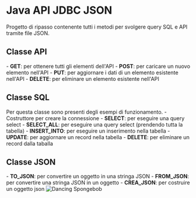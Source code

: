 # Java API JDBC JSON
 Progetto di ripasso contenente tutti i metodi per svolgere query SQL e API tramite file JSON.
 <h2>Classe API</h2>
 - <strong>GET</strong>: per ottenere tutti gli elementi dell'API
 - <strong>POST</strong>: per caricare un nuovo elemento nell'API
 - <strong>PUT</strong>: per aggiornare i dati di un elemento esistente nell'API
 - <strong>DELETE</strong>: per eliminare un elemento esistente nell'API
<h2>Classe SQL</h2>
Per questa classe sono presenti degli esempi di funzionamento.
 - Costruttore per creare la connessione
 - <strong>SELECT</strong>: per eseguire una query select
 - <strong>SELECT_ALL</strong>: per eseguire una query select (prendendo tutta la tabella)
 - <strong>INSERT_INTO</strong>: per eseguire un inserimento nella tabella
 - <strong>UPDATE</strong>: per aggiornare un record nella tabella
 - <strong>DELETE</strong>: per eliminare un record dalla taballa
<h2>Classe JSON</h2>
 - <strong>TO_JSON</strong>: per convertire un oggetto in una stringa JSON
 - <strong>FROM_JSON</strong>: per convertire una stringa JSON in un oggetto
 - <strong>CREA_JSON</strong>: per costruire un oggetto json

<img src="https://i.pinimg.com/originals/c4/d9/ee/c4d9ee3a9dde61ae15c03ff4984667b4.gif" alt="Dancing Spongebob">
